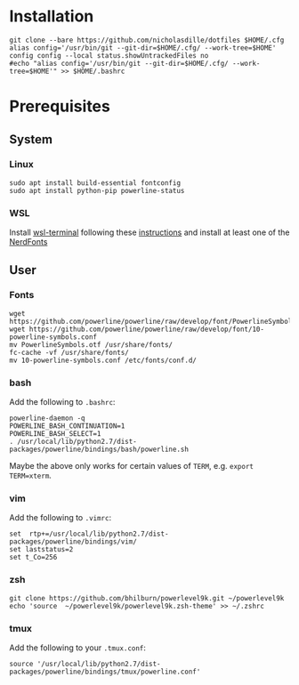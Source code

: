 # Installation

```
git clone --bare https://github.com/nicholasdille/dotfiles $HOME/.cfg
alias config='/usr/bin/git --git-dir=$HOME/.cfg/ --work-tree=$HOME'
config config --local status.showUntrackedFiles no
#echo "alias config='/usr/bin/git --git-dir=$HOME/.cfg/ --work-tree=$HOME'" >> $HOME/.bashrc
```

# Prerequisites

## System

### Linux

```
sudo apt install build-essential fontconfig
sudo apt install python-pip powerline-status
```

### WSL

Install [wsl-terminal](https://github.com/goreliu/wsl-terminal) following these [instructions](https://github.com/goreliu/wsl-terminal#usage) and install at least one of the [NerdFonts](https://github.com/ryanoasis/nerd-fonts)

## User

### Fonts

```
wget https://github.com/powerline/powerline/raw/develop/font/PowerlineSymbols.otf
wget https://github.com/powerline/powerline/raw/develop/font/10-powerline-symbols.conf
mv PowerlineSymbols.otf /usr/share/fonts/
fc-cache -vf /usr/share/fonts/
mv 10-powerline-symbols.conf /etc/fonts/conf.d/
```

### bash

Add the following to `.bashrc`:

```
powerline-daemon -q
POWERLINE_BASH_CONTINUATION=1
POWERLINE_BASH_SELECT=1
. /usr/local/lib/python2.7/dist-packages/powerline/bindings/bash/powerline.sh
```

Maybe the above only works for certain values of `TERM`, e.g. `export TERM=xterm`.

### vim

Add the following to `.vimrc`:

```
set  rtp+=/usr/local/lib/python2.7/dist-packages/powerline/bindings/vim/
set laststatus=2
set t_Co=256
```

### zsh

```
git clone https://github.com/bhilburn/powerlevel9k.git ~/powerlevel9k
echo 'source  ~/powerlevel9k/powerlevel9k.zsh-theme' >> ~/.zshrc
```

### tmux

Add the following to your `.tmux.conf`:

```
source '/usr/local/lib/python2.7/dist-packages/powerline/bindings/tmux/powerline.conf'
```
